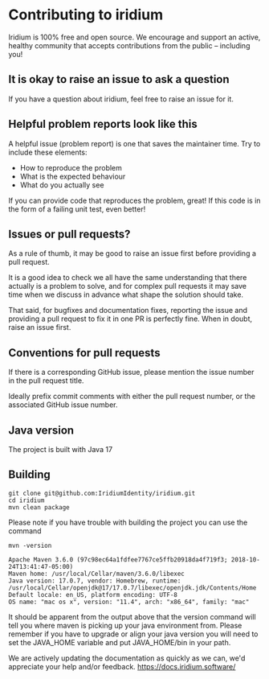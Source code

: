 # Contributing to iridium

Iridium is 100% free and open source. We encourage and support an active, healthy community that accepts contributions from the public – including you!

## <a name="questions"></a> It is okay to raise an issue to ask a question
If you have a question about iridium, feel free to raise an issue for it.

## <a name="helpful"></a> Helpful problem reports look like this
A helpful issue (problem report) is one that saves the maintainer time.
Try to include these elements:

* How to reproduce the problem
* What is the expected behaviour
* What do you actually see

If you can provide code that reproduces the problem, great!
If this code is in the form of a failing unit test, even better!

## <a name="issue_or_pr"></a> Issues or pull requests?
As a rule of thumb, it may be good to raise an issue first before providing a pull request.

It is a good idea to check we all have the same understanding that there actually is a problem to solve, 
and for complex pull requests it may save time when we discuss in advance what shape the solution should take.

That said, for bugfixes and documentation fixes, reporting the issue and providing a pull request to fix it in one PR is perfectly fine.
When in doubt, raise an issue first.


## <a name="pr_conventions"></a> Conventions for pull requests
If there is a corresponding GitHub issue, please mention the issue number in the pull request title.

Ideally prefix commit comments with either the pull request number, or the associated GitHub issue number.


## <a name="java_version"></a> Java version
The project is built with Java 17


## <a name="build"> Building

```
git clone git@github.com:IridiumIdentity/iridium.git
cd iridium
mvn clean package
```

Please note if you have trouble with building the project you can use the command 
```
mvn -version

Apache Maven 3.6.0 (97c98ec64a1fdfee7767ce5ffb20918da4f719f3; 2018-10-24T13:41:47-05:00)
Maven home: /usr/local/Cellar/maven/3.6.0/libexec
Java version: 17.0.7, vendor: Homebrew, runtime: /usr/local/Cellar/openjdk@17/17.0.7/libexec/openjdk.jdk/Contents/Home
Default locale: en_US, platform encoding: UTF-8
OS name: "mac os x", version: "11.4", arch: "x86_64", family: "mac"
```

It should be apparent from the output above that the version command will tell you where maven is picking up your java environment from.  Please remember if you have to upgrade or align your java version you will need to set the JAVA_HOME variable and put JAVA_HOME/bin in your path. 

We are actively updating the documentation as quickly as we can, we'd appreciate your help and/or feedback. https://docs.iridium.software/
